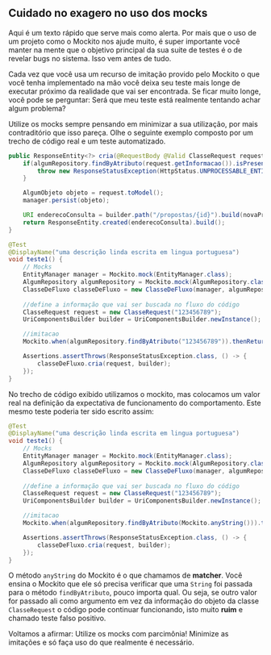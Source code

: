## Cuidado no exagero no uso dos mocks

Aqui é um texto rápido que serve mais como alerta. Por mais que o uso de um projeto como o Mockito nos ajude muito, é super importante você manter na mente que o objetivo principal da sua suite de testes é o de revelar bugs no sistema. Isso vem antes de tudo.

Cada vez que você usa um recurso de imitação provido pelo Mockito o que você tenha implementado na mão você deixa seu teste mais longe de executar próximo da realidade que vai ser encontrada. Se ficar muito longe, você pode se perguntar: Será que meu teste está realmente tentando achar algum problema?

Utilize os mocks sempre pensando em minimizar a sua utilização, por mais contraditório que isso pareça. Olhe o seguinte exemplo composto por um trecho de código real e um teste automatizado.

```java
public ResponseEntity<?> cria(@RequestBody @Valid ClasseRequest request,UriComponentsBuilder builder) {
	if(algumRepository.findByAtributo(request.getInformacao()).isPresent()) {
		throw new ResponseStatusException(HttpStatus.UNPROCESSABLE_ENTITY);
	}

	AlgumObjeto objeto = request.toModel();
	manager.persist(objeto);

	URI enderecoConsulta = builder.path("/propostas/{id}").build(novaProposta.getId());
	return ResponseEntity.created(enderecoConsulta).build();
}
```

```java
@Test
@DisplayName("uma descrição linda escrita em lingua portuguesa")
void teste1() {
	// Mocks
	EntityManager manager = Mockito.mock(EntityManager.class);
	AlgumRepository algumRepository = Mockito.mock(AlgumRepository.class);
	ClasseDeFluxo classeDeFluxo = new ClasseDeFluxo(manager, algumRepository);
	
	//define a informação que vai ser buscada no fluxo do código
	ClasseRequest request = new ClasseRequest("123456789");
	UriComponentsBuilder builder = UriComponentsBuilder.newInstance();

	//imitacao
	Mockito.when(algumRepository.findByAtributo("123456789")).thenReturn(Optional.of("valor"));

	Assertions.assertThrows(ResponseStatusException.class, () -> {
		classeDeFluxo.cria(request, builder);			
	});
}
```

No trecho de código exibido utilizamos o mockito, mas colocamos um valor real na definição da expectativa de funcionamento do comportamento. Este mesmo teste poderia ter sido escrito assim:

```java
@Test
@DisplayName("uma descrição linda escrita em lingua portuguesa")
void teste1() {
	// Mocks
	EntityManager manager = Mockito.mock(EntityManager.class);
	AlgumRepository algumRepository = Mockito.mock(AlgumRepository.class);
	ClasseDeFluxo classeDeFluxo = new ClasseDeFluxo(manager, algumRepository);
	
	//define a informação que vai ser buscada no fluxo do código
	ClasseRequest request = new ClasseRequest("123456789");
	UriComponentsBuilder builder = UriComponentsBuilder.newInstance();

	//imitacao
	Mockito.when(algumRepository.findByAtributo(Mockito.anyString())).thenReturn(Optional.of("valor"));

	Assertions.assertThrows(ResponseStatusException.class, () -> {
		classeDeFluxo.cria(request, builder);			
	});
}
```

O método ```anyString``` do Mockito é o que chamamos de **matcher**. Você ensina o Mockito que ele só precisa verificar que uma ```String``` foi passada para o método ```findByAtributo```, pouco importa qual. Ou seja, se outro valor for passado ali como argumento em vez da informação do objeto da classe ```ClasseRequest``` o código pode continuar funcionando, isto muito **ruim** e chamado teste falso positivo.

Voltamos a afirmar: Utilize os mocks com parcimônia! Minimize as imitações e só faça uso do que realmente é necessário.
